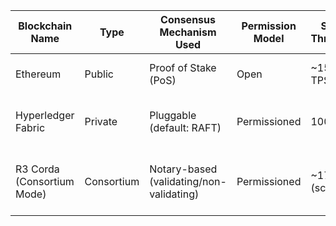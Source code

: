 | Blockchain Name            | Type       | Consensus Mechanism Used                 | Permission Model | Speed / Throughput   | Smart Contract Support  | Token Support        | Typical Use Case                   | Notable Technical Feature               |
| -------------------------- | ---------- | ---------------------------------------- | ---------------- | -------------------- | ----------------------- | -------------------- | ---------------------------------- | --------------------------------------- |
| Ethereum                   | Public     | Proof of Stake (PoS)                     | Open             | \~15–30 TPS          | Yes (Solidity, Vyper)   | Yes (Ether – Native) | Decentralized applications (dApps) | EVM, large developer ecosystem          |
| Hyperledger Fabric         | Private    | Pluggable (default: RAFT)                | Permissioned     | 1000+ TPS            | Yes (Go, Java, Node.js) | No native token      | Enterprise/internal systems        | Modular, private channels, pluggable    |
| R3 Corda (Consortium Mode) | Consortium | Notary-based (validating/non-validating) | Permissioned     | \~170 TPS (scalable) | Yes (Kotlin, Java)      | No native token      | Financial institutions, inter-bank | Peer-to-peer, contract validation logic |
